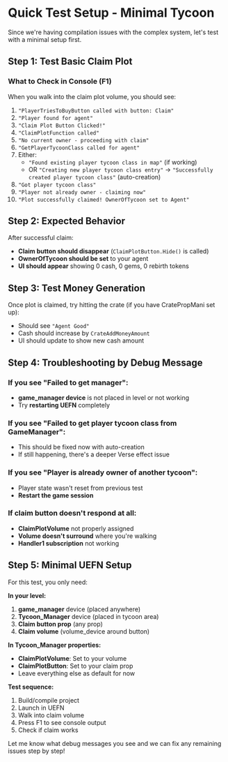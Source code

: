 # Quick Test Setup - Minimal Tycoon

Since we're having compilation issues with the complex system, let's test with a minimal setup first.

## Step 1: Test Basic Claim Plot

### What to Check in Console (F1)
When you walk into the claim plot volume, you should see:

1. `"PlayerTriesToBuyButton called with button: Claim"`
2. `"Player found for agent"`  
3. `"Claim Plot Button Clicked!"`
4. `"ClaimPlotFunction called"`
5. `"No current owner - proceeding with claim"`
6. `"GetPlayerTycoonClass called for agent"`
7. Either:
   - `"Found existing player tycoon class in map"` (if working)
   - OR `"Creating new player tycoon class entry"` → `"Successfully created player tycoon class"` (auto-creation)
8. `"Got player tycoon class"`  
9. `"Player not already owner - claiming now"`
10. `"Plot successfully claimed! OwnerOfTycoon set to Agent"`

## Step 2: Expected Behavior

After successful claim:
- **Claim button should disappear** (`ClaimPlotButton.Hide()` is called)
- **OwnerOfTycoon should be set** to your agent
- **UI should appear** showing 0 cash, 0 gems, 0 rebirth tokens

## Step 3: Test Money Generation

Once plot is claimed, try hitting the crate (if you have CratePropMani set up):
- Should see `"Agent Good"`
- Cash should increase by `CrateAddMoneyAmount` 
- UI should update to show new cash amount

## Step 4: Troubleshooting by Debug Message

### If you see "Failed to get manager":
- **game_manager device** is not placed in level or not working
- Try **restarting UEFN** completely

### If you see "Failed to get player tycoon class from GameManager":
- This should be fixed now with auto-creation
- If still happening, there's a deeper Verse effect issue

### If you see "Player is already owner of another tycoon":  
- Player state wasn't reset from previous test
- **Restart the game session**

### If claim button doesn't respond at all:
- **ClaimPlotVolume** not properly assigned
- **Volume doesn't surround** where you're walking
- **Handler1 subscription** not working

## Step 5: Minimal UEFN Setup

For this test, you only need:

**In your level:**
1. **game_manager** device (placed anywhere)
2. **Tycoon_Manager** device (placed in tycoon area)
3. **Claim button prop** (any prop)
4. **Claim volume** (volume_device around button)

**In Tycoon_Manager properties:**
- **ClaimPlotVolume**: Set to your volume
- **ClaimPlotButton**: Set to your claim prop
- Leave everything else as default for now

**Test sequence:**
1. Build/compile project
2. Launch in UEFN
3. Walk into claim volume  
4. Press F1 to see console output
5. Check if claim works

Let me know what debug messages you see and we can fix any remaining issues step by step!